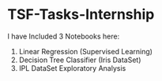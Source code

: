 
# TSF-Tasks-Internship
I have Included 3 Notebooks here:
1. Linear Regression (Supervised Learning)
2. Decision Tree Classifier (Iris DataSet)
3. IPL DataSet Exploratory Analysis
